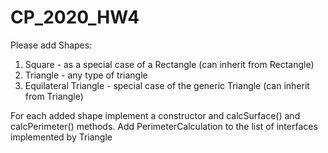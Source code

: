 # CP_2020_HW4

Please add Shapes:
1. Square - as a special case of a Rectangle (can inherit from Rectangle)
2. Triangle - any type of triangle
3. Equilateral Triangle - special case of the generic Triangle (can inherit from Triangle)

For each added shape implement a constructor and calcSurface() and calcPerimeter() methods.
Add PerimeterCalculation to the list of interfaces implemented by Triangle 